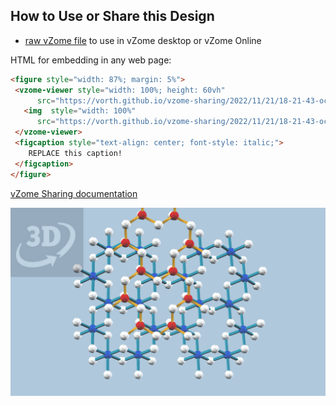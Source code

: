 
## How to Use or Share this Design

 - [raw vZome file](<https://raw.githubusercontent.com/vorth/vzome-sharing/main/2022/11/21/18-21-43-octas-plus-lh-tetras/octas-plus-lh-tetras.vZome>) to use in vZome desktop or vZome Online
 
 HTML for embedding in any web page:
 ```html
<figure style="width: 87%; margin: 5%">
  <vzome-viewer style="width: 100%; height: 60vh"
       src="https://vorth.github.io/vzome-sharing/2022/11/21/18-21-43-octas-plus-lh-tetras/octas-plus-lh-tetras.vZome" >
    <img  style="width: 100%"
       src="https://vorth.github.io/vzome-sharing/2022/11/21/18-21-43-octas-plus-lh-tetras/octas-plus-lh-tetras.png" >
  </vzome-viewer>
  <figcaption style="text-align: center; font-style: italic;">
     REPLACE this caption!
  </figcaption>
</figure>
 ```

[vZome Sharing documentation](https://vzome.github.io/vzome/sharing.html#how-it-works)

![Image](<octas-plus-lh-tetras.png>)

